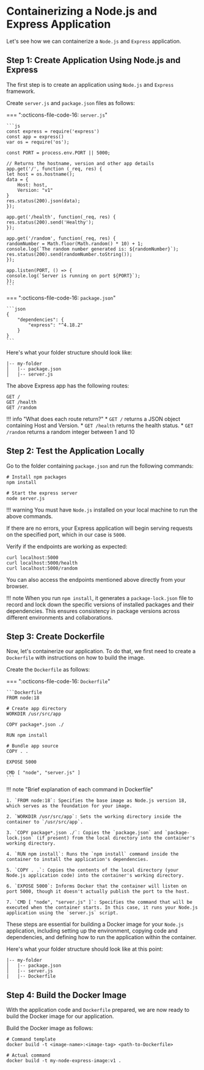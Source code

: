 # Containerizing a Node.js and Express Application

Let's see how we can containerize a `Node.js` and `Express` application.


## Step 1: Create Application Using Node.js and Express

The first step is to create an application using `Node.js` and `Express` framework.

Create `server.js` and `package.json` files as follows:

=== ":octicons-file-code-16: `server.js`"

    ```js
    const express = require('express')
    const app = express()
    var os = require('os');

    const PORT = process.env.PORT || 5000;

    // Returns the hostname, version and other app details
    app.get('/', function (_req, res) {
    let host = os.hostname();
    data = {
        Host: host,
        Version: "v1"
    }
    res.status(200).json(data);
    });

    app.get('/health', function(_req, res) {
    res.status(200).send('Healthy');
    });

    app.get('/random', function(_req, res) {
    randomNumber = Math.floor(Math.random() * 10) + 1;
    console.log(`The random number generated is: ${randomNumber}`);
    res.status(200).send(randomNumber.toString());
    });

    app.listen(PORT, () => {
    console.log(`Server is running on port ${PORT}`);
    });
    ```

=== ":octicons-file-code-16: `package.json`"

    ```json
    {
        "dependencies": {
            "express": "^4.18.2"
        }
    }
    ```

Here's what your folder structure should look like:

```
|-- my-folder
│   |-- package.json
│   |-- server.js
```

The above Express app has the following routes:

```
GET /
GET /health
GET /random
```

!!! info "What does each route return?"
    * `GET /` returns a JSON object containing Host and Version.
    * `GET /health` returns the health status.
    * `GET /random` returns a random integer between 1 and 10

## Step 2: Test the Application Locally

Go to the folder containing `package.json` and run the following commands:

```
# Install npm packages
npm install

# Start the express server
node server.js
```

!!! warning
    You must have `Node.js` installed on your local machine to run the above commands.

If there are no errors, your Express application will begin serving requests on the specified port, which in our case is `5000`.

Verify if the endpoints are working as expected:
```
curl localhost:5000
curl localhost:5000/health
curl localhost:5000/random
```

You can also access the endpoints mentioned above directly from your browser.

!!! note
    When you run `npm install`, it generates a `package-lock.json` file to record and lock down the specific versions of installed packages and their dependencies. This ensures consistency in package versions across different environments and collaborations.

## Step 3: Create Dockerfile

Now, let's containerize our application. To do that, we first need to create a `Dockerfile` with instructions on how to build the image.

Create the `Dockerfile` as follows:

=== ":octicons-file-code-16: `Dockerfile`"

    ```Dockerfile
    FROM node:18

    # Create app directory
    WORKDIR /usr/src/app

    COPY package*.json ./

    RUN npm install

    # Bundle app source
    COPY . .

    EXPOSE 5000

    CMD [ "node", "server.js" ]
    ```

!!! note "Brief explanation of each command in Dockerfile"

    1. `FROM node:18`: Specifies the base image as Node.js version 18, which serves as the foundation for your image.

    2. `WORKDIR /usr/src/app`: Sets the working directory inside the container to `/usr/src/app`.

    3. `COPY package*.json ./`: Copies the `package.json` and `package-lock.json` (if present) from the local directory into the container's working directory.

    4. `RUN npm install`: Runs the `npm install` command inside the container to install the application's dependencies.

    5. `COPY . .`: Copies the contents of the local directory (your Node.js application code) into the container's working directory.

    6. `EXPOSE 5000`: Informs Docker that the container will listen on port 5000, though it doesn't actually publish the port to the host.

    7. `CMD [ "node", "server.js" ]`: Specifies the command that will be executed when the container starts. In this case, it runs your Node.js application using the `server.js` script.

These steps are essential for building a Docker image for your `Node.js` application, including setting up the environment, copying code and dependencies, and defining how to run the application within the container.


Here's what your folder structure should look like at this point:

```
|-- my-folder
│   |-- package.json
│   |-- server.js
|   |-- Dockerfile
```

## Step 4: Build the Docker Image

With the application code and `Dockerfile` prepared, we are now ready to build the Docker image for our application.

Build the Docker image as follows:
```
# Command template
docker build -t <image-name>:<image-tag> <path-to-Dockerfile>

# Actual command
docker build -t my-node-express-image:v1 .
```